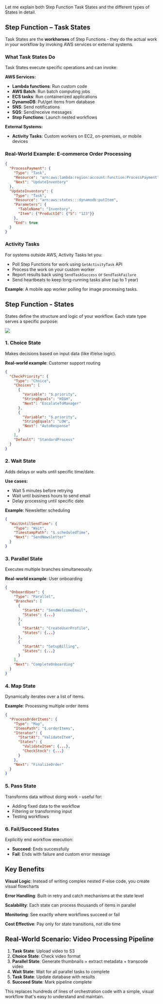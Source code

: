 Let me explain both Step Function Task States and the different types of States in detail.

## Step Function – Task States

Task States are the **workhorses** of Step Functions - they do the actual work in your workflow by invoking AWS services or external systems.

### What Task States Do
Task States execute specific operations and can invoke:

**AWS Services:**
- **Lambda functions**: Run custom code
- **AWS Batch**: Run batch computing jobs
- **ECS tasks**: Run containerized applications
- **DynamoDB**: Put/get items from database
- **SNS**: Send notifications
- **SQS**: Send/receive messages
- **Step Functions**: Launch nested workflows

**External Systems:**
- **Activity Tasks**: Custom workers on EC2, on-premises, or mobile devices

### Real-World Example: E-commerce Order Processing

```json
{
  "ProcessPayment": {
    "Type": "Task",
    "Resource": "arn:aws:lambda:region:account:function:ProcessPayment",
    "Next": "UpdateInventory"
  },
  "UpdateInventory": {
    "Type": "Task", 
    "Resource": "arn:aws:states:::dynamodb:putItem",
    "Parameters": {
      "TableName": "Inventory",
      "Item": {"ProductId": {"S": "123"}}
    },
    "End": true
  }
}
```

### Activity Tasks
For systems outside AWS, Activity Tasks let you:
- Poll Step Functions for work using `GetActivityTask` API
- Process the work on your custom worker
- Report results back using `SendTaskSuccess` or `SendTaskFailure`
- Send heartbeats to keep long-running tasks alive (up to 1 year)

**Example**: A mobile app worker polling for image processing tasks.

## Step Function - States

States define the structure and logic of your workflow. Each state type serves a specific purpose:

![](./resource/image_2.png)

### 1. Choice State
Makes decisions based on input data (like if/else logic).

**Real-world example**: Customer support routing
```json
{
  "CheckPriority": {
    "Type": "Choice",
    "Choices": [
      {
        "Variable": "$.priority",
        "StringEquals": "HIGH",
        "Next": "EscalateToManager"
      },
      {
        "Variable": "$.priority", 
        "StringEquals": "LOW",
        "Next": "AutoResponse"
      }
    ],
    "Default": "StandardProcess"
  }
}
```

### 2. Wait State
Adds delays or waits until specific time/date.

**Use cases:**
- Wait 5 minutes before retrying
- Wait until business hours to send email
- Delay processing until specific date

**Example**: Newsletter scheduling
```json
{
  "WaitUntilSendTime": {
    "Type": "Wait",
    "TimestampPath": "$.scheduledTime",
    "Next": "SendNewsletter"
  }
}
```

### 3. Parallel State
Executes multiple branches simultaneously.

**Real-world example**: User onboarding
```json
{
  "OnboardUser": {
    "Type": "Parallel",
    "Branches": [
      {
        "StartAt": "SendWelcomeEmail",
        "States": {...}
      },
      {
        "StartAt": "CreateUserProfile", 
        "States": {...}
      },
      {
        "StartAt": "SetupBilling",
        "States": {...}
      }
    ],
    "Next": "CompleteOnboarding"
  }
}
```

### 4. Map State
Dynamically iterates over a list of items.

**Example**: Processing multiple order items
```json
{
  "ProcessOrderItems": {
    "Type": "Map",
    "ItemsPath": "$.orderItems",
    "Iterator": {
      "StartAt": "ValidateItem",
      "States": {
        "ValidateItem": {...},
        "CheckStock": {...}
      }
    },
    "Next": "FinalizeOrder"
  }
}
```

### 5. Pass State
Transforms data without doing work - useful for:
- Adding fixed data to the workflow
- Filtering or transforming input
- Testing workflows

### 6. Fail/Succeed States
Explicitly end workflow execution:
- **Succeed**: Ends successfully
- **Fail**: Ends with failure and custom error message

## Key Benefits

**Visual Logic**: Instead of writing complex nested if-else code, you create visual flowcharts

**Error Handling**: Built-in retry and catch mechanisms at the state level

**Scalability**: Each state can process thousands of items in parallel

**Monitoring**: See exactly where workflows succeed or fail

**Cost Effective**: Pay only for state transitions, not idle time

## Real-World Scenario: Video Processing Pipeline

1. **Task State**: Upload video to S3
2. **Choice State**: Check video format
3. **Parallel State**: Generate thumbnails + extract metadata + transcode video
4. **Wait State**: Wait for all parallel tasks to complete
5. **Task State**: Update database with results
6. **Succeed State**: Mark pipeline complete

This replaces hundreds of lines of orchestration code with a simple, visual workflow that's easy to understand and maintain.